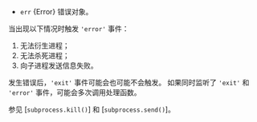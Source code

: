 
* `err` {Error} 错误对象。

当出现以下情况时触发 `'error'` 事件：

1. 无法衍生进程；
2. 无法杀死进程；
3. 向子进程发送信息失败。

发生错误后，`'exit'` 事件可能会也可能不会触发。
如果同时监听了 `'exit'` 和 `'error'` 事件，可能会多次调用处理函数。

参见 [`subprocess.kill()`] 和 [`subprocess.send()`]。

